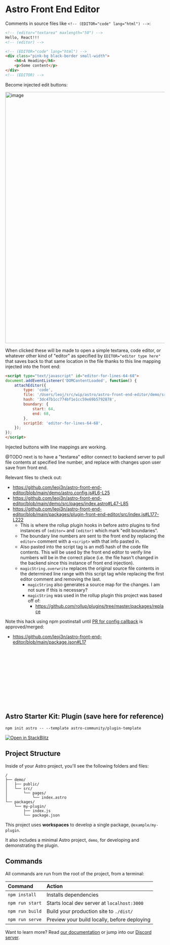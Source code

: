 # Astro Front End Editor

Comments in source files like `<!-- (EDITOR="code" lang="html") -->`:

```html
<!-- (editor="textarea" maxlength="50") -->
Hello, React!!!
<!-- (editor) -->
```

```html
<!-- (EDITOR="code" lang="html") -->
<div class="pink-bg black-border small-width">
	<h6>A Heading</h6>
	<p>Some content</p>
</div>
<!-- (EDITOR) -->
```

Become injected edit buttons:

<img width="791" alt="image" src="https://user-images.githubusercontent.com/990216/154728921-b3c4ce7d-dadc-43e2-814e-72710b347bcb.png">

When clicked these will be made to open a simple textarea, code editor, or whatever other kind of "editor" as specified by `EDITOR="editor type here"` that saves back to that same location in the file thanks to this line mapping injected into the front end:

```html
<script type="text/javascript" id="editor-for-lines-64-68">
document.addEventListener('DOMContentLoaded', function() {
    attachEditor({
        type: 'code',
        file: '/Users/leoj/src/wip/astro/astro-front-end-editor/demo/src/pages/index.astro',
        hash: '3dc47b1cc774bf1e1cc59e69b5792878',
        boundary: {
            start: 64,
            end: 68,
        },
        scriptId: 'editor-for-lines-64-68',
    });
});
</script>
```

Injected buttons with line mappings are working.

@TODO next is to have a "textarea" editor connect to backend server to pull file contents at specified line number, and replace with changes upon user save from front end.

Relevant files to check out:

  - https://github.com/leoj3n/astro-front-end-editor/blob/main/demo/astro.config.js#L6-L25
  - https://github.com/leoj3n/astro-front-end-editor/blob/main/demo/src/pages/index.astro#L47-L85
  - https://github.com/leoj3n/astro-front-end-editor/blob/main/packages/plugin-front-end-editor/src/index.js#L177-L222
    - This is where the rollup plugin hooks in before astro plugins to find instances of `(editor=` and `(editor)` which mark "edit boundaries".
    - The boundary line numbers are sent to the front end by replacing the `editor=` comment with a `<script>` with that info pasted in.
    - Also pasted into the script tag is an md5 hash of the code file contents. This will be used by the front end editor to verify line numbers will be in the correct place (i.e. the file hasn't changed in the backend since this instance of front end injection).
    - `magicString.overwrite` replaces the original source file contents in the determined line range with this script tag while replacing the first editor comment and removing the last.
      - `magicString` also generates a source map for the changes. I am not sure if this is necessary?
      - `magicString` was used in the rollup plugin this project was based off of:
        -  https://github.com/rollup/plugins/tree/master/packages/replace

Note this hack using npm postinstall until [PR for config callback](https://github.com/withastro/astro/pull/2611) is approved/merged:

  - https://github.com/leoj3n/astro-front-end-editor/blob/main/package.json#L17

<br>
<br>
<br>
<br>
<br>
<br>
<br>
<br>
<br>
<br>

## Astro Starter Kit: Plugin (save here for reference)

```shell
npm init astro -- --template astro-community/plugin-template
```

[![Open in StackBlitz][open-img]][open-url]



## Project Structure

Inside of your Astro project, you'll see the following folders and files:

```
/
├── demo/
│   ├── public/
│   └── src/
│       └── pages/
│           └── index.astro
└── packages/
    └── my-plugin/
        ├── index.js
        └── package.json
```

This project uses **workspaces** to develop a single package, `@example/my-plugin`.

It also includes a minimal Astro project, `demo`, for developing and demonstrating the plugin.



## Commands

All commands are run from the root of the project, from a terminal:

| Command         | Action                                       |
|:----------------|:---------------------------------------------|
| `npm install`   | Installs dependencies                        |
| `npm run start` | Starts local dev server at `localhost:3000`  |
| `npm run build` | Build your production site to `./dist/`      |
| `npm run serve` | Preview your build locally, before deploying |

Want to learn more?
Read [our documentation][docs-url] or jump into our [Discord server][chat-url].



[chat-url]: https://astro.build/chat
[docs-url]: https://github.com/withastro/astro
[open-img]: https://developer.stackblitz.com/img/open_in_stackblitz.svg
[open-url]: https://stackblitz.com/github/withastro/astro/tree/latest/examples/plugin
